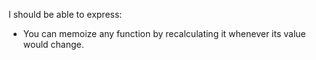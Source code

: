 I should be able to express:

- You can memoize any function by recalculating it whenever its value would change.

